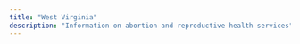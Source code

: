 ```yaml
---
title: "West Virginia"
description: "Information on abortion and reproductive health services"
---
```


